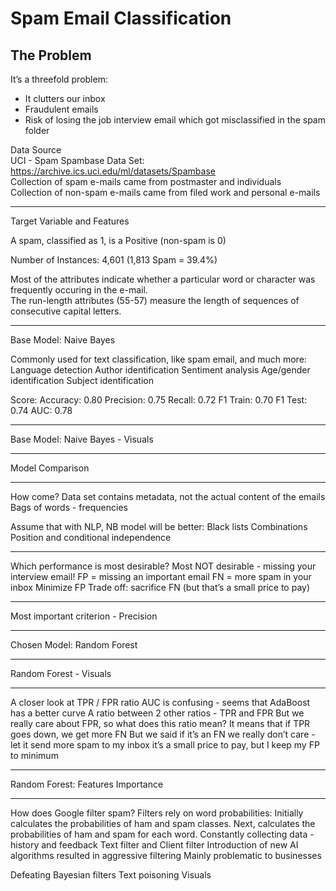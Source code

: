 # Spam Email Classification

## The Problem
It’s  a threefold problem:
* It clutters our inbox
* Fraudulent emails 
* Risk of losing the job interview email which got misclassified  in the spam folder

Data Source <br />
UCI - Spam Spambase Data Set: https://archive.ics.uci.edu/ml/datasets/Spambase   
Collection of spam e-mails came from postmaster and individuals    
Collection of non-spam e-mails came from filed work and personal e-mails

---
Target Variable and Features


A spam, classified as 1, is a Positive (non-spam is 0)


Number of Instances: 4,601 (1,813 Spam = 39.4%)


Most of the attributes indicate whether a particular word or character was frequently occuring in the e-mail.  
The run-length attributes (55-57) measure the length of sequences of consecutive capital letters. 

---

Base Model:  Naive Bayes

Commonly used for text classification, like spam email, and much more:
Language detection
Author identification
Sentiment analysis
Age/gender identification
Subject identification

Score:
Accuracy: 0.80
Precision: 0.75
Recall: 0.72
F1 Train: 0.70
F1 Test: 0.74
AUC: 0.78

---

Base Model:  Naive Bayes - Visuals


---

Model Comparison


---

How come?
Data set contains metadata, not the actual content of the emails
Bags of words - frequencies

Assume that with NLP, NB model will be better: 
Black lists
Combinations
Position and conditional independence 

---

Which performance is most desirable?
Most NOT desirable - missing your interview email!
FP = missing an important email
FN = more spam in your inbox
Minimize FP 
Trade off:  sacrifice FN (but that’s a small price to pay)

---

Most important criterion - Precision

---

Chosen Model:  Random Forest


---

Random Forest - Visuals

---

A closer look at TPR / FPR ratio
AUC is confusing - seems that AdaBoost has a better curve
A ratio between 2 other ratios - TPR and FPR
But we really care about FPR, so what does this ratio mean? 
It means that if TPR goes down, we get more FN
But we said 
 if it’s an FN we really don’t care - let it send more spam to my inbox
it’s a small price to pay, but I keep my FP to minimum

---

Random Forest:  Features Importance

---

How does Google filter spam?
Filters rely on word probabilities:
Initially calculates the probabilities of ham and spam classes.
Next, calculates the probabilities of ham and spam for each word.
Constantly collecting data - history and feedback
Text filter and Client  filter
Introduction of new AI algorithms resulted in aggressive filtering
Mainly problematic to businesses

Defeating Bayesian filters
Text poisoning
Visuals



